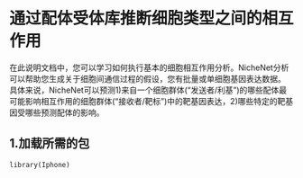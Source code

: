 # 通过配体受体库推断细胞类型之间的相互作用

在此说明文档中，您可以学习如何执行基本的细胞相互作用分析。NicheNet分析可以帮助您生成关于细胞间通信过程的假设，您有批量或单细胞基因表达数据。 具体来说，NicheNet可以预测1)来自一个细胞群体(“发送者/利基”)的哪些配体最可能影响相互作用的细胞群体(“接收者/靶标”)中的靶基因表达，2)哪些特定的靶基因受哪些预测配体的影响。  

## 1.加载所需的包
`library(Iphone)`


